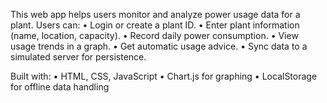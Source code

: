 This web app helps users monitor and analyze power usage data for a plant.
Users can:
	•	Login or create a plant ID.
	•	Enter plant information (name, location, capacity).
	•	Record daily power consumption.
	•	View usage trends in a graph.
	•	Get automatic usage advice.
	•	Sync data to a simulated server for persistence.

Built with:
	•	HTML, CSS, JavaScript
	•	Chart.js for graphing
	•	LocalStorage for offline data handling

